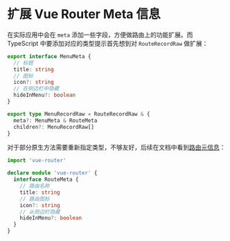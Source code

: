 # 扩展 Vue Router Meta 信息

在实际应用中会在 `meta` 添加一些字段，方便做路由上的功能扩展。而 TypeScript 中要添加对应的类型提示首先想到对 `RouteRecordRaw` 做扩展：

```ts
export interface MenuMeta {
  // 标题
  title: string
  // 图标
  icon?: string
  // 在侧边栏中隐藏
  hideInMenu?: boolean
}

export type MenuRecordRaw = RouteRecordRaw & {
  meta?: MenuMeta & RouteMeta
  children?: MenuRecordRaw[]
}
```

对于部分原生方法需要重新指定类型，不够友好，后续在文档中看到[路由元信息](https://next.router.vuejs.org/zh/guide/advanced/meta.html)：

```ts
import 'vue-router'

declare module 'vue-router' {
  interface RouteMeta {
    // 路由名称
    title: string
    // 路由图标
    icon?: string
    // 从侧边栏隐藏
    hideInMenu?: boolean
  }
}
```

